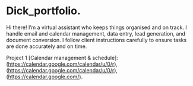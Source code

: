 # Dick_portfolio.
Hi there! I’m a virtual assistant who keeps things organised and on track. I handle email and calendar management, data entry, lead generation, and document conversion. I follow client instructions carefully to ensure tasks are done accurately and on time.

Project 1 [Calendar management & schedule]: (https://calendar.google.com/calendar/u/0/r), (https://calendar.google.com/calendar/u/0/r), (https://calendar.google.com/).
